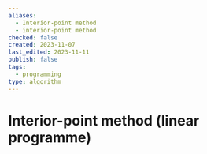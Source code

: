 ```yaml
---
aliases:
  - Interior-point method
  - interior-point method
checked: false
created: 2023-11-07
last_edited: 2023-11-11
publish: false
tags:
  - programming
type: algorithm
---
```

# Interior-point method (linear programme)
